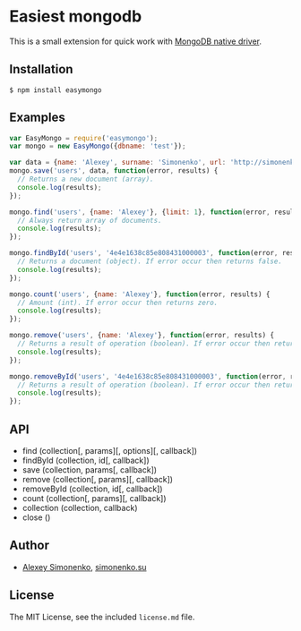 # Easiest mongodb

This is a small extension for quick work with [MongoDB native driver](https://github.com/mongodb/node-mongodb-native).

## Installation

```
$ npm install easymongo
```

## Examples

```js
var EasyMongo = require('easymongo');
var mongo = new EasyMongo({dbname: 'test'});

var data = {name: 'Alexey', surname: 'Simonenko', url: 'http://simonenko.su'};
mongo.save('users', data, function(error, results) {
  // Returns a new document (array).
  console.log(results);
});

mongo.find('users', {name: 'Alexey'}, {limit: 1}, function(error, results) {
  // Always return array of documents.
  console.log(results);
});

mongo.findById('users', '4e4e1638c85e808431000003', function(error, results) {
  // Returns a document (object). If error occur then returns false.
  console.log(results);
});

mongo.count('users', {name: 'Alexey'}, function(error, results) {
  // Amount (int). If error occur then returns zero.
  console.log(results);
});

mongo.remove('users', {name: 'Alexey'}, function(error, results) {
  // Returns a result of operation (boolean). If error occur then returns false.
  console.log(results);
});

mongo.removeById('users', '4e4e1638c85e808431000003', function(error, results) {
  // Returns a result of operation (boolean). If error occur then returns false.
  console.log(results);
});
```

## API

* find (collection[, params][, options][, callback])
* findById (collection, id[, callback])
* save (collection, params[, callback])
* remove (collection[, params][, callback])
* removeById (collection, id[, callback])
* count (collection[, params][, callback])
* collection (collection, callback)
* close ()

## Author

* [Alexey Simonenko](mailto:alexey@simonenko.su), [simonenko.su](http://simonenko.su)

## License

The MIT License, see the included `license.md` file.